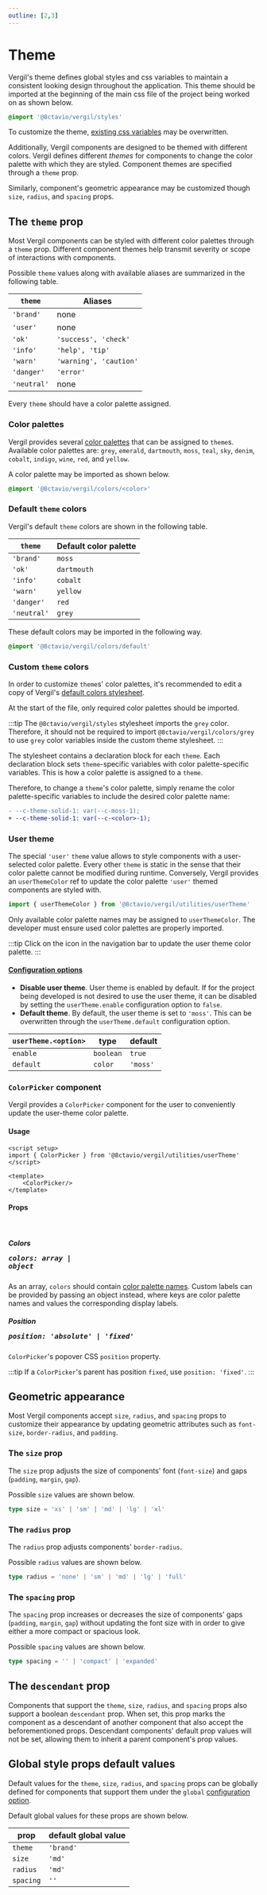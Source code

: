 ```yaml
---
outline: [2,3]
---
```


<script setup>
import { Icon } from '@8ctavio/vergil/components'
import { ColorPicker } from '@8ctavio/vergil/utilities/userTheme'
</script>

<style scoped>
.icon {
    display: inline-block;
    padding: 0 5px;
    font-size: 1.2em;
    color: var(--c-moss-1);
}
</style>

# Theme

Vergil's theme defines global styles and css variables to maintain a consistent looking design throughout the application. This theme should be imported at the beginning of the main css file of the project being worked on as shown below.

```css
@import '@8ctavio/vergil/styles'
```

To customize the theme, [existing css variables](https://github.com/8ctavio/vergil/blob/main/packages/core/styles/main.css) may be overwritten.

Additionally, Vergil components are designed to be themed with different colors. Vergil defines different *themes* for components to change the color palette with which they are styled. Component themes are specified through a `theme` prop.

Similarly, component's geometric appearance may be customized though `size`, `radius`, and `spacing` props.

## The `theme` prop

Most Vergil components can be styled with different color palettes through a `theme` prop. Different component themes help transmit severity or scope of interactions with components.

Possible `theme` values along with available aliases are summarized in the following table.

| `theme` | Aliases |
| ------- | ------- |
| `'brand'` | none |
| `'user'` | none |
| `'ok'` | `'success', 'check'` |
| `'info'` | `'help', 'tip'` |
| `'warn'` | `'warning', 'caution'` |
| `'danger'` | `'error'` |
| `'neutral'` | none |

Every `theme` should have a color palette assigned.

### Color palettes

Vergil provides several [color palettes](https://github.com/8ctavio/vergil/tree/main/packages/core/styles/colors) that can be assigned to `theme`s. Available color palettes are: `grey`, `emerald`, `dartmouth`, `moss`, `teal`, `sky`, `denim`, `cobalt`, `indigo`, `wine`, `red`, and `yellow`.

A color palette may be imported as shown below.

```css
@import '@8ctavio/vergil/colors/<color>'
```

### Default `theme` colors

Vergil's default `theme` colors are shown in the following table.

| `theme` | Default color palette |
| ------- | ------- |
| `'brand'` | `moss` |
| `'ok'` | `dartmouth` |
| `'info'` | `cobalt` |
| `'warn'` | `yellow` |
| `'danger'` | `red` |
| `'neutral'` | `grey` |

These default colors may be imported in the following way.

```css
@import '@8ctavio/vergil/colors/default'
```

### Custom `theme` colors

In order to customize `theme`s' color palettes, it's recommended to edit a copy of Vergil's [default colors stylesheet](https://github.com/8ctavio/vergil/blob/main/packages/core/styles/default.css).

At the start of the file, only required color palettes should be imported.

:::tip
The `@8ctavio/vergil/styles` stylesheet imports the `grey` color. Therefore, it should not be required to import `@8ctavio/vergil/colors/grey` to use `grey` color variables inside the custom theme stylesheet.
:::

The stylesheet contains a declaration block for each `theme`. Each declaration block sets `theme`-specific variables with color palette-specific variables. This is how a color palette is assigned to a `theme`.

Therefore, to change a `theme`'s color palette, simply rename the color palette-specific variables to include the desired color palette name:

```diff
- --c-theme-solid-1: var(--c-moss-1);
+ --c-theme-solid-1: var(--c-<color>-1);
```

### User theme

The special `'user'` `theme` value allows to style components with a user-selected color palette. Every other `theme` is static in the sense that their color palette cannot be modified during runtime. Conversely, Vergil provides an `userThemeColor` ref to update the color palette `'user'` themed components are styled with.

```js
import { userThemeColor } from '@8ctavio/vergil/utilities/userTheme'
```

Only available color palette names may be assigned to `userThemeColor`. The developer must ensure used color palettes are properly imported.

:::tip
Click on the <Icon code="style"/> icon in the navigation bar to update the user theme color palette.
:::

#### [Configuration options](/configuration)

- **Disable user theme**. User theme is enabled by default. If for the project being developed is not desired to use the user theme, it can be disabled by setting the `userTheme.enable` configuration option to `false`.
- **Default theme**. By default, the user theme is set to `'moss'`. This can be overwritten through the `userTheme.default` configuration option.

| `userTheme.<option>` | type | default |
| -------------------- | ---- | ------- |
| `enable` | `boolean` | `true` |
| `default` | `color` | `'moss'` |

### `ColorPicker` component

Vergil provides a `ColorPicker` component for the user to conveniently update the user-theme color palette.

#### Usage

```vue
<script setup>
import { ColorPicker } from '@8ctavio/vergil/utilities/userTheme'
</script>

<template>
    <ColorPicker/>
</template>
```

<Demo>
    <ColorPicker/>
</Demo>

#### Props

<br>

##### Colors <Badge><pre>colors: array | object</pre></Badge>

As an array, `colors` should contain [color palette names](#color-palettes). Custom labels can be provided by passing an object instead, where keys are color palette names and values the corresponding display labels.

##### Position <Badge><pre>position: 'absolute' | 'fixed'</pre></Badge>

`ColorPicker`'s popover CSS `position` property.

:::tip
If a `ColorPicker`'s parent has position `fixed`, use `position: 'fixed'`.
:::

## Geometric appearance

Most Vergil components accept `size`, `radius`, and `spacing` props to customize their appearance by updating geometric attributes such as `font-size`, `border-radius`, and `padding`.

### The `size` prop

The `size` prop adjusts the size of components' font (`font-size`) and gaps (`padding`, `margin`, `gap`).

Possible `size` values are shown below.

```ts
type size = 'xs' | 'sm' | 'md' | 'lg' | 'xl'
```

### The `radius` prop

The `radius` prop adjusts components' `border-radius`.

Possible `radius` values are shown below.

```ts
type radius = 'none' | 'sm' | 'md' | 'lg' | 'full'
```

### The `spacing` prop

The `spacing` prop increases or decreases the size of components' gaps (`padding`, `margin`, `gap`) without updating the font size with in order to give either a more compact or spacious look.

Possible `spacing` values are shown below.

```ts
type spacing = '' | 'compact' | 'expanded'
```

## The `descendant` prop

Components that support the `theme`, `size`, `radius`, and `spacing` props also support a boolean `descendant` prop. When set, this prop marks the component as a descendant of another component that also accept the beforementioned props. Descendant components' default prop values will not be set, allowing them to inherit a parent component's prop values.

## Global style props default values

Default values for the `theme`, `size`, `radius`, and `spacing` props can be globally defined for components that support them under the `global` [configuration option](/configuration).

Default global values for these props are shown below.

| prop | default global value |
| ---- | -------------------- |
| `theme` | `'brand'` |
| `size` | `'md'` |
| `radius` | `'md'` |
| `spacing` | `''` |